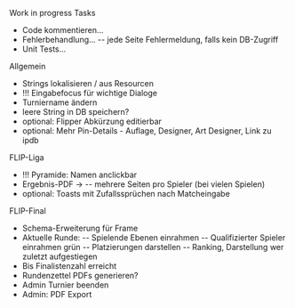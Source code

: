 Work in progress Tasks
- Code kommentieren...
- Fehlerbehandlung...
-- jede Seite Fehlermeldung, falls kein DB-Zugriff
- Unit Tests...

Allgemein
- Strings lokalisieren / aus Resourcen
- !!! Eingabefocus für wichtige Dialoge
- Turniername ändern
- leere String in DB speichern?
- optional: Flipper Abkürzung editierbar
- optional: Mehr Pin-Details - Auflage, Designer, Art Designer, Link zu ipdb

FLIP-Liga
- !!! Pyramide: Namen anclickbar
- Ergebnis-PDF -> 
-- mehrere Seiten pro Spieler (bei vielen Spielen)
- optional: Toasts mit Zufallssprüchen nach Matcheingabe

FLIP-Final
- Schema-Erweiterung für Frame
- Aktuelle Runde:
-- Spielende Ebenen einrahmen
-- Qualifizierter Spieler einrahmen grün
-- Platzierungen darstellen
-- Ranking, Darstellung wer zuletzt aufgestiegen
- Bis Finalistenzahl erreicht
- Rundenzettel PDFs generieren?
- Admin Turnier beenden
- Admin: PDF Export 